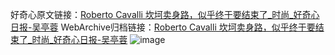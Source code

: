 好奇心原文链接：[Roberto Cavalli 坎坷卖身路，似乎终于要结束了_时尚_好奇心日报-吴亭蓉](https://www.qdaily.com/articles/4547.html)
WebArchive归档链接：[Roberto Cavalli 坎坷卖身路，似乎终于要结束了_时尚_好奇心日报-吴亭蓉](http://web.archive.org/web/20190623161425/https://www.qdaily.com/articles/4547.html)
![image](http://ww3.sinaimg.cn/large/007d5XDpgy1g3w4kmzdnrj30u02ec4j6)